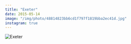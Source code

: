 ```yaml
---
title: "Exeter"
date: 2015-05-14
image: "/img/photo/48814823bb6cd1f797f1819bba2ec41d.jpg"
instagram: true
---
```


![Exeter](/img/photo/48814823bb6cd1f797f1819bba2ec41d.jpg)
